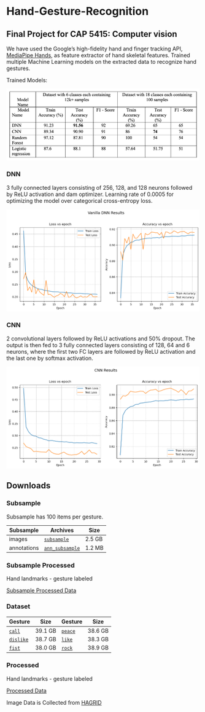 # Hand-Gesture-Recognition

## Final Project for CAP 5415: Computer vision
We have used the Google’s high-fidelity hand and finger tracking API, [MediaPipe Hands](https://google.github.io/mediapipe/solutions/hands.html), as feature extractor of hand skeletal features.
Trained multiple Machine Learning models on the extracted data to recognize hand gestures.

Trained Models:

![image](https://github.com/RRJahin/Hand-Gesture-Recognition/blob/main/figure/result%20table.png)

### DNN
3 fully connected layers consisting of 256, 128, and 128 neurons followed by ReLU activation and dam optimizer. 
Learning rate of 0.0005 for optimizing the model over categorical cross-entropy loss.


![image](https://github.com/RRJahin/Hand-Gesture-Recognition/blob/main/figure/dnn.png)

### CNN
2 convolutional layers followed by ReLU activations and 50% dropout. The output is then fed to 3 fully connected layers consisting of 128, 64 and 6 neurons, where the first two FC layers are followed by ReLU activation and the last one by softmax activation. 

![image](https://github.com/RRJahin/Hand-Gesture-Recognition/blob/main/figure/cnn.png)


## Downloads

### Subsample
Subsample has 100 items per gesture.

| Subsample   | Archives                                | Size   |
|-------------|-----------------------------------------|--------|
| images      | [`subsample`](https://sc.link/AO5l)     | 2.5 GB |
| annotations | [`ann_subsample`](https://sc.link/EQ5g) | 1.2 MB |

### Subsample Processed
Hand landmarks - gesture labeled

[Subsample Processed Data](https://drive.google.com/drive/folders/1XKNCdbr5Wc508t4-MlyJl33EYJmbShPi?usp=share_link)

### Dataset

| Gesture                           | Size     | Gesture                                   | Size    |
|-----------------------------------|----------|-------------------------------------------|---------|
| [`call`](https://sc.link/ykEn)    | 39.1 GB  | [`peace`](https://sc.link/l6nM)           | 38.6 GB |
| [`dislike`](https://sc.link/xjDB) | 38.7 GB  | [`like`](https://sc.link/r7wp)            | 38.3 GB |
| [`fist`](https://sc.link/wgB8)    | 38.0 GB  | [`rock`](https://sc.link/kMm6)            | 38.9 GB |

### Processed
Hand landmarks - gesture labeled

[Processed Data](https://drive.google.com/drive/folders/19wKKwwZXYvPMpVrduEme5ZUc3IRVXGiF?usp=share_link)

Image Data is Collected from [HAGRID](https://github.com/hukenovs/hagrid)
